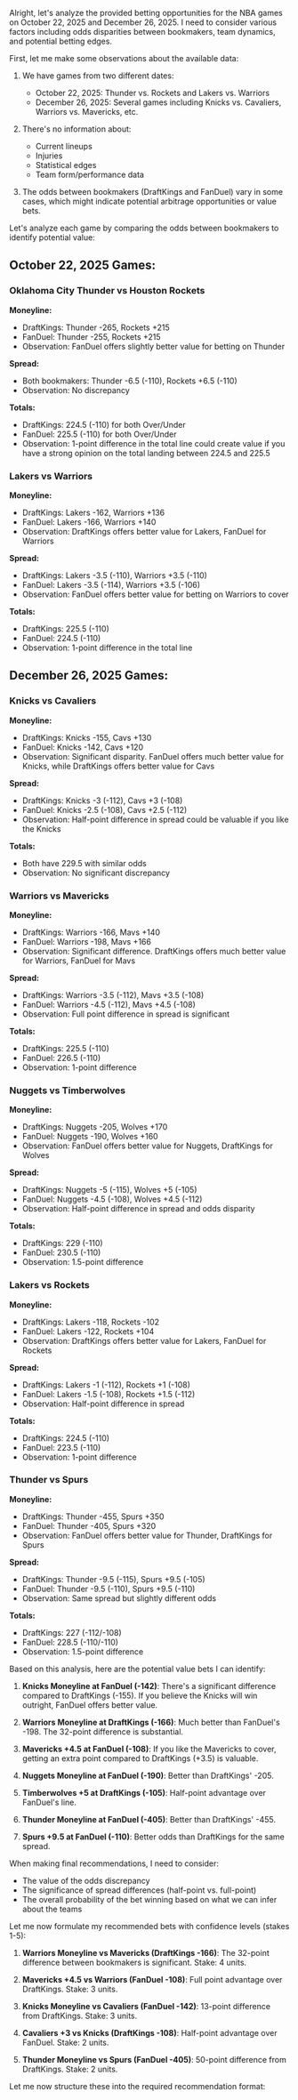 Alright, let's analyze the provided betting opportunities for the NBA games on October 22, 2025 and December 26, 2025. I need to consider various factors including odds disparities between bookmakers, team dynamics, and potential betting edges.

First, let me make some observations about the available data:

1. We have games from two different dates:
   - October 22, 2025: Thunder vs. Rockets and Lakers vs. Warriors
   - December 26, 2025: Several games including Knicks vs. Cavaliers, Warriors vs. Mavericks, etc.

2. There's no information about:
   - Current lineups
   - Injuries
   - Statistical edges
   - Team form/performance data

3. The odds between bookmakers (DraftKings and FanDuel) vary in some cases, which might indicate potential arbitrage opportunities or value bets.

Let's analyze each game by comparing the odds between bookmakers to identify potential value:

## October 22, 2025 Games:

### Oklahoma City Thunder vs Houston Rockets

**Moneyline:**
- DraftKings: Thunder -265, Rockets +215
- FanDuel: Thunder -255, Rockets +215
- Observation: FanDuel offers slightly better value for betting on Thunder

**Spread:**
- Both bookmakers: Thunder -6.5 (-110), Rockets +6.5 (-110)
- Observation: No discrepancy

**Totals:**
- DraftKings: 224.5 (-110) for both Over/Under
- FanDuel: 225.5 (-110) for both Over/Under
- Observation: 1-point difference in the total line could create value if you have a strong opinion on the total landing between 224.5 and 225.5

### Lakers vs Warriors

**Moneyline:**
- DraftKings: Lakers -162, Warriors +136
- FanDuel: Lakers -166, Warriors +140
- Observation: DraftKings offers better value for Lakers, FanDuel for Warriors

**Spread:**
- DraftKings: Lakers -3.5 (-110), Warriors +3.5 (-110)
- FanDuel: Lakers -3.5 (-114), Warriors +3.5 (-106)
- Observation: FanDuel offers better value for betting on Warriors to cover

**Totals:**
- DraftKings: 225.5 (-110)
- FanDuel: 224.5 (-110)
- Observation: 1-point difference in the total line

## December 26, 2025 Games:

### Knicks vs Cavaliers

**Moneyline:**
- DraftKings: Knicks -155, Cavs +130
- FanDuel: Knicks -142, Cavs +120
- Observation: Significant disparity. FanDuel offers much better value for Knicks, while DraftKings offers better value for Cavs

**Spread:**
- DraftKings: Knicks -3 (-112), Cavs +3 (-108)
- FanDuel: Knicks -2.5 (-108), Cavs +2.5 (-112)
- Observation: Half-point difference in spread could be valuable if you like the Knicks

**Totals:**
- Both have 229.5 with similar odds
- Observation: No significant discrepancy

### Warriors vs Mavericks

**Moneyline:**
- DraftKings: Warriors -166, Mavs +140
- FanDuel: Warriors -198, Mavs +166
- Observation: Significant difference. DraftKings offers much better value for Warriors, FanDuel for Mavs

**Spread:**
- DraftKings: Warriors -3.5 (-112), Mavs +3.5 (-108)
- FanDuel: Warriors -4.5 (-112), Mavs +4.5 (-108)
- Observation: Full point difference in spread is significant

**Totals:**
- DraftKings: 225.5 (-110)
- FanDuel: 226.5 (-110)
- Observation: 1-point difference

### Nuggets vs Timberwolves

**Moneyline:**
- DraftKings: Nuggets -205, Wolves +170
- FanDuel: Nuggets -190, Wolves +160
- Observation: FanDuel offers better value for Nuggets, DraftKings for Wolves

**Spread:**
- DraftKings: Nuggets -5 (-115), Wolves +5 (-105)
- FanDuel: Nuggets -4.5 (-108), Wolves +4.5 (-112)
- Observation: Half-point difference in spread and odds disparity

**Totals:**
- DraftKings: 229 (-110)
- FanDuel: 230.5 (-110)
- Observation: 1.5-point difference

### Lakers vs Rockets

**Moneyline:**
- DraftKings: Lakers -118, Rockets -102
- FanDuel: Lakers -122, Rockets +104
- Observation: DraftKings offers better value for Lakers, FanDuel for Rockets

**Spread:**
- DraftKings: Lakers -1 (-112), Rockets +1 (-108)
- FanDuel: Lakers -1.5 (-108), Rockets +1.5 (-112)
- Observation: Half-point difference in spread

**Totals:**
- DraftKings: 224.5 (-110)
- FanDuel: 223.5 (-110)
- Observation: 1-point difference

### Thunder vs Spurs

**Moneyline:**
- DraftKings: Thunder -455, Spurs +350
- FanDuel: Thunder -405, Spurs +320
- Observation: FanDuel offers better value for Thunder, DraftKings for Spurs

**Spread:**
- DraftKings: Thunder -9.5 (-115), Spurs +9.5 (-105)
- FanDuel: Thunder -9.5 (-110), Spurs +9.5 (-110)
- Observation: Same spread but slightly different odds

**Totals:**
- DraftKings: 227 (-112/-108)
- FanDuel: 228.5 (-110/-110)
- Observation: 1.5-point difference

Based on this analysis, here are the potential value bets I can identify:

1. **Knicks Moneyline at FanDuel (-142)**: There's a significant difference compared to DraftKings (-155). If you believe the Knicks will win outright, FanDuel offers better value.

2. **Warriors Moneyline at DraftKings (-166)**: Much better than FanDuel's -198. The 32-point difference is substantial.

3. **Mavericks +4.5 at FanDuel (-108)**: If you like the Mavericks to cover, getting an extra point compared to DraftKings (+3.5) is valuable.

4. **Nuggets Moneyline at FanDuel (-190)**: Better than DraftKings' -205.

5. **Timberwolves +5 at DraftKings (-105)**: Half-point advantage over FanDuel's line.

6. **Thunder Moneyline at FanDuel (-405)**: Better than DraftKings' -455.

7. **Spurs +9.5 at FanDuel (-110)**: Better odds than DraftKings for the same spread.

When making final recommendations, I need to consider:
- The value of the odds discrepancy
- The significance of spread differences (half-point vs. full-point)
- The overall probability of the bet winning based on what we can infer about the teams

Let me now formulate my recommended bets with confidence levels (stakes 1-5):

1. **Warriors Moneyline vs Mavericks (DraftKings -166)**: The 32-point difference between bookmakers is significant. Stake: 4 units.

2. **Mavericks +4.5 vs Warriors (FanDuel -108)**: Full point advantage over DraftKings. Stake: 3 units.

3. **Knicks Moneyline vs Cavaliers (FanDuel -142)**: 13-point difference from DraftKings. Stake: 3 units.

4. **Cavaliers +3 vs Knicks (DraftKings -108)**: Half-point advantage over FanDuel. Stake: 2 units.

5. **Thunder Moneyline vs Spurs (FanDuel -405)**: 50-point difference from DraftKings. Stake: 2 units.

Let me now structure these into the required recommendation format: